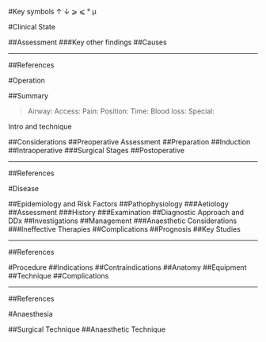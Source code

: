 #Key symbols
↑
↓
⩾
⩽
°
μ

#Clinical State

##Assessment
###Key other findings
##Causes


---

##References


#Operation

##Summary
>Airway: 
>Access: 
>Pain: 
>Position:
>Time: 
>Blood loss:
>Special:

Intro and technique

##Considerations
##Preoperative Assessment
##Preparation
##Induction
##Intraoperative
###Surgical Stages
##Postoperative

---
##References



#Disease

##Epidemiology and Risk Factors
##Pathophysiology
###Aetiology
##Assessment
###History
###Examination
##Diagnostic Approach and DDx
##Investigations
##Management
###Anaesthetic Considerations
###Ineffective Therapies
##Complications
##Prognosis
##Key Studies

---
##References



#Procedure
##Indications
##Contraindications
##Anatomy
##Equipment
##Technique
##Complications

---
##References



#Anaesthesia

##Surgical Technique
##Anaesthetic Technique